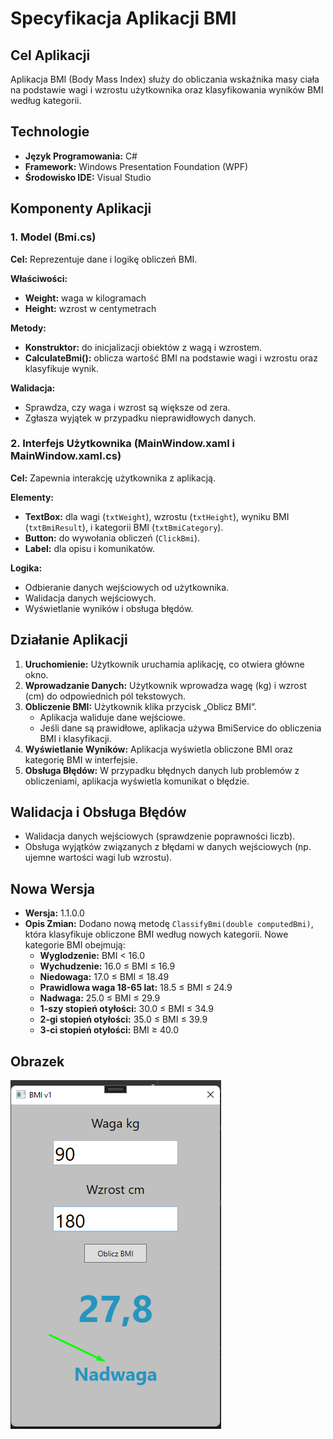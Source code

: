 # Specyfikacja Aplikacji BMI

## Cel Aplikacji
Aplikacja BMI (Body Mass Index) służy do obliczania wskaźnika masy ciała na podstawie wagi i wzrostu użytkownika oraz klasyfikowania wyników BMI według kategorii.

## Technologie
- **Język Programowania:** C#
- **Framework:** Windows Presentation Foundation (WPF)
- **Środowisko IDE:** Visual Studio

## Komponenty Aplikacji

### 1. Model (Bmi.cs)
**Cel:** Reprezentuje dane i logikę obliczeń BMI.

**Właściwości:**
- **Weight:** waga w kilogramach
- **Height:** wzrost w centymetrach

**Metody:**
- **Konstruktor:** do inicjalizacji obiektów z wagą i wzrostem.
- **CalculateBmi():** oblicza wartość BMI na podstawie wagi i wzrostu oraz klasyfikuje wynik.

**Walidacja:**
- Sprawdza, czy waga i wzrost są większe od zera.
- Zgłasza wyjątek w przypadku nieprawidłowych danych.

### 2. Interfejs Użytkownika (MainWindow.xaml i MainWindow.xaml.cs)
**Cel:** Zapewnia interakcję użytkownika z aplikacją.

**Elementy:**
- **TextBox:** dla wagi (`txtWeight`), wzrostu (`txtHeight`), wyniku BMI (`txtBmiResult`), i kategorii BMI (`txtBmiCategory`).
- **Button:** do wywołania obliczeń (`ClickBmi`).
- **Label:** dla opisu i komunikatów.

**Logika:**
- Odbieranie danych wejściowych od użytkownika.
- Walidacja danych wejściowych.
- Wyświetlanie wyników i obsługa błędów.

## Działanie Aplikacji
1. **Uruchomienie:** Użytkownik uruchamia aplikację, co otwiera główne okno.
2. **Wprowadzanie Danych:** Użytkownik wprowadza wagę (kg) i wzrost (cm) do odpowiednich pól tekstowych.
3. **Obliczenie BMI:** Użytkownik klika przycisk „Oblicz BMI”.
   - Aplikacja waliduje dane wejściowe.
   - Jeśli dane są prawidłowe, aplikacja używa BmiService do obliczenia BMI i klasyfikacji.
4. **Wyświetlanie Wyników:** Aplikacja wyświetla obliczone BMI oraz kategorię BMI w interfejsie.
5. **Obsługa Błędów:** W przypadku błędnych danych lub problemów z obliczeniami, aplikacja wyświetla komunikat o błędzie.

## Walidacja i Obsługa Błędów
- Walidacja danych wejściowych (sprawdzenie poprawności liczb).
- Obsługa wyjątków związanych z błędami w danych wejściowych (np. ujemne wartości wagi lub wzrostu).



## Nowa Wersja
- **Wersja:** 1.1.0.0
- **Opis Zmian:** Dodano nową metodę `ClassifyBmi(double computedBmi)`, która klasyfikuje obliczone BMI według nowych kategorii. Nowe kategorie BMI obejmują:
  - **Wyglodzenie:** BMI < 16.0
  - **Wychudzenie:** 16.0 ≤ BMI ≤ 16.9
  - **Niedowaga:** 17.0 ≤ BMI ≤ 18.49
  - **Prawidlowa waga 18-65 lat:** 18.5 ≤ BMI ≤ 24.9
  - **Nadwaga:** 25.0 ≤ BMI ≤ 29.9
  - **1-szy stopień otyłości:** 30.0 ≤ BMI ≤ 34.9
  - **2-gi stopień otyłości:** 35.0 ≤ BMI ≤ 39.9
  - **3-ci stopień otyłości:** BMI ≥ 40.0

## Obrazek

![bmiv1](BMI2.png)
